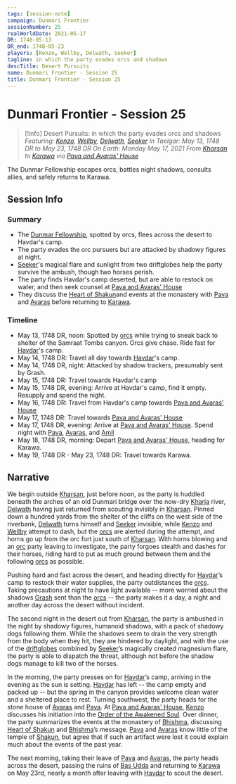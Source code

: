 ```yaml
---
tags: [session-note]
campaign: Dunmari Frontier
sessionNumber: 25
realWorldDate: 2021-05-17
DR: 1748-05-13
DR_end: 1748-05-23
players: [Kenzo, Wellby, Delwath, Seeker]
tagline: in which the party evades orcs and shadows
descTitle: Desert Pursuits
name: Dunmari Frontier - Session 25
title: Dunmari Frontier - Session 25
---
```

# Dunmari Frontier - Session 25

>[!info] Desert Pursuits: in which the party evades orcs and shadows
> *Featuring: [Kenzo](<../../../people/pcs/dunmar-fellowship/kenzo.md>), [Wellby](<../../../people/pcs/dunmar-fellowship/wellby.md>), [Delwath](<../../../people/pcs/dunmar-fellowship/delwath.md>), [Seeker](<../../../people/pcs/dunmar-fellowship/seeker.md>)*
> *In Taelgar: May 13, 1748 DR to May 23, 1748 DR*
> *On Earth: Monday May 17, 2021*
> *From [Kharsan](<../../../gazetteer/greater-dunmar/dunmari-basin/kharsan.md>) to [Karawa](<../../../gazetteer/greater-dunmar/realms/dunmar/eastern-dunmar/karawa.md>) via [Pava and Avaras' House](<../../../gazetteer/greater-dunmar/dunmari-basin/pava-and-avaras-house.md>)*

The Dunmar Fellowship escapes orcs, battles night shadows, consults allies, and safely returns to Karawa.

## Session Info
### Summary
- The [Dunmar Fellowship](<../../../people/pcs/dunmar-fellowship/dunmar-fellowship.md>), spotted by orcs, flees across the desert to Havdar's camp.
- The party evades the orc pursuers but are attacked by shadowy figures at night.
- [Seeker](<../../../people/pcs/dunmar-fellowship/seeker.md>)'s magical flare and sunlight from two driftglobes help the party survive the ambush, though two horses perish.
- The party finds Havdar's camp deserted, but are able to restock on water, and then seek counsel at [Pava and Avaras' House](<../../../gazetteer/greater-dunmar/dunmari-basin/pava-and-avaras-house.md>)
- They discuss the [Heart of Shakun](<../../../things/artifacts-of-power/heart-of-shakun.md>)and events at the monastery with [Pava](<../../../people/dunmari/pava.md>) and [Avaras](<../../../people/dunmari/avaras.md>) before returning to [Karawa](<../../../gazetteer/greater-dunmar/realms/dunmar/eastern-dunmar/karawa.md>).
### Timeline
- May 13, 1748 DR, noon: Spotted by [orcs](<../../../species/children-of-the-embodied-gods/orcs/orcs.md>) while trying to sneak back to shelter of the Samraat Tombs canyon. Orcs give chase. Ride fast for [Havdar](<../../../people/dunmari/havdar.md>)'s camp.
- May 14, 1748 DR: Travel all day towards [Havdar](<../../../people/dunmari/havdar.md>)'s camp. 
- May 14, 1748 DR, night: Attacked by shadow trackers, presumably sent by Grash. 
- May 15, 1748 DR: Travel towards Havdar's camp
- May 15, 1748 DR, evening: Arrive at Havdar's camp, find it empty. Resupply and spend the night. 
- May 16, 1748 DR: Travel from Havdar's camp towards [Pava and Avaras' House](<../../../gazetteer/greater-dunmar/dunmari-basin/pava-and-avaras-house.md>)
- May 17, 1748 DR: Travel towards [Pava and Avaras' House](<../../../gazetteer/greater-dunmar/dunmari-basin/pava-and-avaras-house.md>)
- May 17, 1748 DR, evening: Arrive at [Pava and Avaras' House](<../../../gazetteer/greater-dunmar/dunmari-basin/pava-and-avaras-house.md>). Spend night with [Pava](<../../../people/dunmari/pava.md>), [Avaras](<../../../people/dunmari/avaras.md>), and [Amil](<../../../people/dunmari/amil.md>)
- May 18, 1748 DR, morning: Depart [Pava and Avaras' House](<../../../gazetteer/greater-dunmar/dunmari-basin/pava-and-avaras-house.md>), heading for Karawa.
- May 19, 1748 DR  - May 23, 1748 DR: Travel towards Karawa. 

## Narrative
We begin outside [Kharsan](<../../../gazetteer/greater-dunmar/dunmari-basin/kharsan.md>), just before noon, as the party is huddled beneath the arches of an old Dunmari bridge over the now-dry [Kharja](<../../../gazetteer/istaros-watershed/rivers/kharja.md>) river, [Delwath](<../../../people/pcs/dunmar-fellowship/delwath.md>) having just returned from scouting invisibly in [Kharsan](<../../../gazetteer/greater-dunmar/dunmari-basin/kharsan.md>). Pinned down a hundred yards from the shelter of the cliffs on the west side of the riverbank, [Delwath](<../../../people/pcs/dunmar-fellowship/delwath.md>) turns himself and [Seeker](<../../../people/pcs/dunmar-fellowship/seeker.md>) invisible, while [Kenzo](<../../../people/pcs/dunmar-fellowship/kenzo.md>) and [Wellby](<../../../people/pcs/dunmar-fellowship/wellby.md>) attempt to dash, but the [orcs](<../../../species/children-of-the-embodied-gods/orcs/orcs.md>) are alerted during the attempt, and horns go up from the orc fort just south of [Kharsan](<../../../gazetteer/greater-dunmar/dunmari-basin/kharsan.md>). With horns blowing and an [orc](<../../../species/children-of-the-embodied-gods/orcs/orcs.md>) party leaving to investigate, the party forgoes stealth and dashes for their horses, riding hard to put as much ground between them and the following [orcs](<../../../species/children-of-the-embodied-gods/orcs/orcs.md>) as possible. 

Pushing hard and fast across the desert, and heading directly for [Havdar](<../../../people/dunmari/havdar.md>)’s camp to restock their water supplies, the party outdistances the [orcs](<../../../species/children-of-the-embodied-gods/orcs/orcs.md>). Taking precautions at night to have light available -- more worried about the shadows [Grash](<../../../people/other-nonhumans/grash.md>) sent than the [orcs](<../../../species/children-of-the-embodied-gods/orcs/orcs.md>) -- the party makes it a day, a night and another day across the desert without incident. 

The second night in the desert out from [Kharsan](<../../../gazetteer/greater-dunmar/dunmari-basin/kharsan.md>), the party is ambushed in the night by shadowy figures, humanoid shadows, with a pack of shadowy dogs following them. While the shadows seem to drain the very strength from the body when they hit, they are hindered by daylight, and with the use of the [driftglobes](<../treasure/treasure-from-raven-s-hold/driftglobe.md>) combined by [Seeker](<../../../people/pcs/dunmar-fellowship/seeker.md>)’s magically created magnesium flare, the party is able to dispatch the threat, although not before the shadow dogs manage to kill two of the horses. 

In the morning, the party presses on for [Havdar](<../../../people/dunmari/havdar.md>)’s camp, arriving in the evening as the sun is setting. [Havdar](<../../../people/dunmari/havdar.md>) has left -- the camp empty and packed up -- but the spring in the canyon provides welcome clean water and a sheltered place to rest. Turning southwest, the party heads for the stone house of [Avaras](<../../../people/dunmari/avaras.md>) and [Pava](<../../../people/dunmari/pava.md>). At [Pava and Avaras' House](<../../../gazetteer/greater-dunmar/dunmari-basin/pava-and-avaras-house.md>), [Kenzo](<../../../people/pcs/dunmar-fellowship/kenzo.md>) discusses his initiation into the [Order of the Awakened Soul](<../../../groups/dunmari-mystery-cults/order-of-the-awakened-soul.md>). Over dinner, the party summarizes the events at the monastery of [Bhishma](<../../../cosmology/gods/incorporeal-gods/dunmari-pantheon/bhishma.md>), discussing [Heart of Shakun](<../../../things/artifacts-of-power/heart-of-shakun.md>) and [Bhishma](<../../../cosmology/gods/incorporeal-gods/dunmari-pantheon/bhishma.md>)’s message. [Pava](<../../../people/dunmari/pava.md>) and [Avaras](<../../../people/dunmari/avaras.md>) know little of the temple of [Shakun](<../../../cosmology/gods/incorporeal-gods/dunmari-pantheon/shakun.md>), but agree that if such an artifact were lost it could explain much about the events of the past year. 

The next morning, taking their leave of [Pava](<../../../people/dunmari/pava.md>) and [Avaras](<../../../people/dunmari/avaras.md>), the party heads across the desert, passing the ruins of [Bas Udda](<../../../gazetteer/greater-dunmar/realms/dunmar/eastern-dunmar/bas-udda.md>) and returning to [Karawa](<../../../gazetteer/greater-dunmar/realms/dunmar/eastern-dunmar/karawa.md>) on May 23rd, nearly a month after leaving with [Havdar](<../../../people/dunmari/havdar.md>) to scout the desert.
